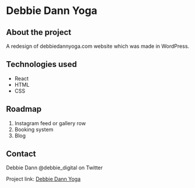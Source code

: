 # Debbie Dann Yoga

## About the project

A redesign of debbiedannyoga.com website which was made in WordPress. 

## Technologies used

* React
* HTML
* CSS

## Roadmap

1. Instagram feed or gallery row
2. Booking system
3. Blog

## Contact

Debbie Dann @debbie_digital on Twitter

Project link: [Debbie Dann Yoga](https://pedantic-lamarr-faebaf.netlify.app/)